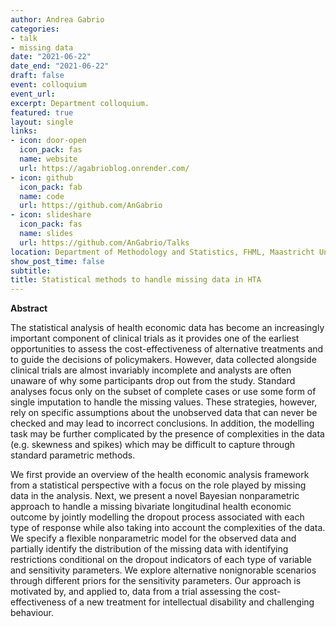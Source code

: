 ```yaml
---
author: Andrea Gabrio
categories:
- talk
- missing data
date: "2021-06-22"
date_end: "2021-06-22"
draft: false
event: colloquium
event_url: 
excerpt: Department colloquium.
featured: true
layout: single
links:
- icon: door-open
  icon_pack: fas
  name: website
  url: https://agabrioblog.onrender.com/
- icon: github
  icon_pack: fab
  name: code
  url: https://github.com/AnGabrio
- icon: slideshare
  icon_pack: fas
  name: slides
  url: https://github.com/AnGabrio/Talks
location: Department of Methodology and Statistics, FHML, Maastricht University, Maastricht, The Netherlands
show_post_time: false
subtitle: 
title: Statistical methods to handle missing data in HTA
---
```


**Abstract**

The statistical analysis of health economic data has become an increasingly important component of clinical trials as
 it provides one of the earliest opportunities to assess the cost-effectiveness of alternative treatments and to guide 
the decisions of policymakers. However, data collected alongside clinical trials are almost invariably incomplete and 
analysts are often unaware of why some participants drop out from the study. Standard analyses focus only on the subset of 
complete cases or use some form of single imputation to handle the missing values. These strategies, however, rely on 
specific assumptions about the unobserved data that can never be checked and may lead to incorrect conclusions. In addition,
the modelling task may be further complicated by the presence of complexities in the data (e.g. skewness and spikes) which
may be difficult to capture through standard parametric methods. 

We first provide an overview of the health economic analysis framework from a statistical perspective with a focus on 
the role played by missing data in the analysis. Next, we present a novel Bayesian nonparametric approach to handle 
a missing bivariate longitudinal health economic outcome by jointly modelling the dropout process associated with each 
type of response while also taking into account the complexities of the data. We specify a flexible nonparametric model for 
the observed data and partially identify the distribution of the missing data with identifying restrictions conditional on 
the dropout indicators of each type of variable and sensitivity parameters. We explore alternative nonignorable scenarios 
through different priors for the sensitivity parameters. Our approach is motivated by, and applied to, data from a trial 
assessing the cost-effectiveness of a new treatment for intellectual disability and challenging behaviour.
